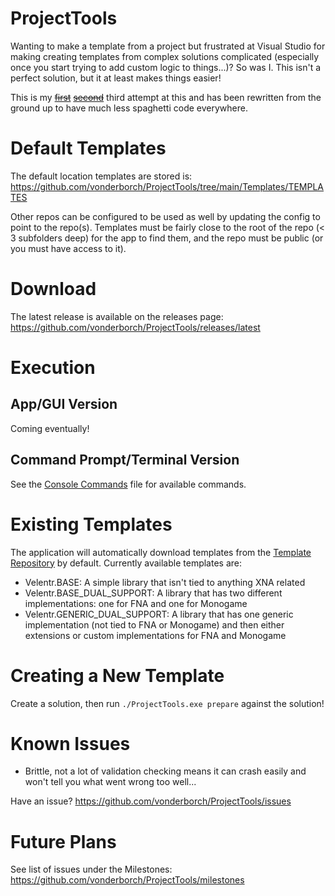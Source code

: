 # ProjectTools

Wanting to make a template from a project but frustrated at Visual Studio for making creating templates from complex
solutions complicated (especially once you start trying to add custom logic to things...)? So was I. This isn't a
perfect solution, but it at least makes things easier!

This is my ~~[first](https://github.com/vonderborch/SolutionCreator)~~
~~[second](https://github.com/vonderborch/Templater)~~ third attempt at this and has been rewritten from the ground up
to have much less spaghetti code everywhere.

# Default Templates

The default location templates are stored is: https://github.com/vonderborch/ProjectTools/tree/main/Templates/TEMPLATES

Other repos can be configured to be used as well by updating the config to point to the repo(s). Templates must be
fairly close to the root of the repo (< 3 subfolders deep) for the app to find them, and the repo must be public (or you
must have access to it).

# Download

The latest release is available on the releases page: https://github.com/vonderborch/ProjectTools/releases/latest

# Execution

## App/GUI Version

Coming eventually!

## Command Prompt/Terminal Version

See the [Console Commands](https://github.com/vonderborch/ProjectTools/blob/main/ConsoleCommands.md) file for available
commands.

# Existing Templates

The application will automatically download templates from
the [Template Repository](https://github.com/vonderborch/ProjectTools/tree/main/Templates/TEMPLATES) by default.
Currently available templates are:

- Velentr.BASE: A simple library that isn't tied to anything XNA related
- Velentr.BASE_DUAL_SUPPORT: A library that has two different implementations: one for FNA and one for Monogame
- Velentr.GENERIC_DUAL_SUPPORT: A library that has one generic implementation (not tied to FNA or Monogame) and then
  either extensions or custom implementations for FNA and Monogame

# Creating a New Template

Create a solution, then run `./ProjectTools.exe prepare` against the solution!

# Known Issues

- Brittle, not a lot of validation checking means it can crash easily and won't tell you what went wrong too well...

Have an issue? https://github.com/vonderborch/ProjectTools/issues

# Future Plans

See list of issues under the Milestones: https://github.com/vonderborch/ProjectTools/milestones
